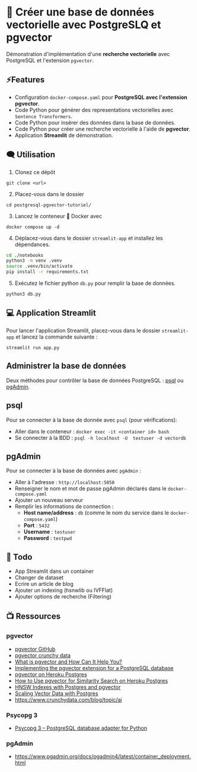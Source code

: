 # 🔎 Créer une base de données vectorielle avec PostgreSLQ et pgvector

Démonstration d'implémentation d'une **recherche vectorielle** avec PostgreSQL et l'extension `pgvector`. 

## ⚡Features

- Configuration `docker-compose.yaml` pour **PostgreSQL avec l'extension pgvector**.
- Code Python pour générer des representations vectorielles avec `Sentence Transformers`.
- Code Python pour insérer des données dans la base de données.
- Code Python pour créer une recherche vectorielle à l'aide de **pgvector**.
- Application **Streamlit** de démonstration.

## 🗨️ Utilisation

1. Clonez ce dépôt
```
git clone <url>
```
2. Placez-vous dans le dossier
```
cd postgresql-pgvector-tutoriel/
```
3. Lancez le conteneur 🐳 Docker avec
```
docker compose up -d
```
4. Déplacez-vous dans le dossier `streamlit-app` et installez les dépendances.

```bash
cd ./notebooks
python3 -m venv .venv
source .venv/bin/activate
pip install -r requirements.txt
```

5. Exécutez le fichier python `db.py` pour remplir la base de données.

```
python3 db.py
```


## 💻 Application Streamlit

Pour lancer l'application Streamlit, placez-vous dans le dossier `streamlit-app` et lancez la commande suivante :

```
streamlit run app.py
```

## Administrer la base de données

Deux méthodes pour contrôler la base de données PostgreSQL : [psql](https://docs.postgresql.fr/12/app-psql.html) ou [pgAdmin](https://www.pgadmin.org/).

## psql

Pour se connecter à la base de donnée avec `psql` (pour vérifications):
- Aller dans le conteneur : `docker exec -it <container id> bash`
- Se connecter à la BDD : `psql -h localhost -U  testuser -d vectordb`

## pgAdmin

Pour se connecter à la base de données avec `pgAdmin` : 

- Aller à l'adresse : `http://localhost:5050`
- Renseigner le nom et mot de passe pgAdmin déclarés dans le `docker-compose.yaml`
- Ajouter un nouveau serveur 
- Remplir les informations de connection : 
  - **Host name/address** : `db` (comme le nom du service dans le `docker-compose.yaml`)
  - **Port** : `5432`
  - **Username** : `testuser`
  - **Password** : `testpwd`

## 📑 Todo 
 
- App Streamlit dans un container
- Changer de dataset
- Ecrire un article de blog
- Ajouter un indexing (hsnwlib ou IVFFlat)
- Ajouter options de recherche (Filtering)

## 📺 Ressources 

### pgvector

- [pgvector GitHub](https://github.com/pgvector/pgvector)
- [pgvector crunchy data](https://access.crunchydata.com/documentation/pgvector/0.5.1/)
- [What is pgvector and How Can It Help You?](https://www.enterprisedb.com/blog/what-is-pgvector)
- [Implementing the pgvector extension for a PostgreSQL database](https://medium.com/@johannes.ocean/setting-up-a-postgres-database-with-the-pgvector-extension-10ab7ff212cc)
- [pgvector on Heroku Postgres](https://devcenter.heroku.com/articles/pgvector-heroku-postgres#negative-inner-product)
- [How to Use pgvector for Similarity Search on Heroku Postgres](https://blog.heroku.com/pgvector-for-similarity-search-on-heroku-postgres)
- [HNSW Indexes with Postgres and pgvector](https://www.crunchydata.com/blog/hnsw-indexes-with-postgres-and-pgvector)
- [Scaling Vector Data with Postgres](https://www.crunchydata.com/blog/scaling-vector-data-with-postgres)
- https://www.crunchydata.com/blog/topic/ai

### Psycopg 3

- [Psycopg 3 – PostgreSQL database adapter for Python](https://www.psycopg.org/psycopg3/docs/basic/usage.html)

### pgAdmin

- https://www.pgadmin.org/docs/pgadmin4/latest/container_deployment.html

